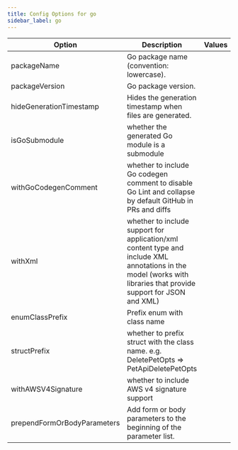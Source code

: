 ```yaml
---
title: Config Options for go
sidebar_label: go
---
```


| Option | Description | Values | Default |
| ------ | ----------- | ------ | ------- |
|packageName|Go package name (convention: lowercase).| |openapi|
|packageVersion|Go package version.| |1.0.0|
|hideGenerationTimestamp|Hides the generation timestamp when files are generated.| |true|
|isGoSubmodule|whether the generated Go module is a submodule| |false|
|withGoCodegenComment|whether to include Go codegen comment to disable Go Lint and collapse by default GitHub in PRs and diffs| |false|
|withXml|whether to include support for application/xml content type and include XML annotations in the model (works with libraries that provide support for JSON and XML)| |false|
|enumClassPrefix|Prefix enum with class name| |false|
|structPrefix|whether to prefix struct with the class name. e.g. DeletePetOpts =&gt; PetApiDeletePetOpts| |false|
|withAWSV4Signature|whether to include AWS v4 signature support| |false|
|prependFormOrBodyParameters|Add form or body parameters to the beginning of the parameter list.| |false|
